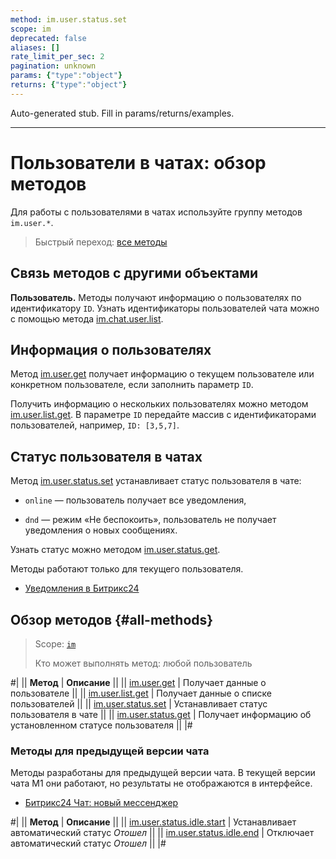 ```yaml
---
method: im.user.status.set
scope: im
deprecated: false
aliases: []
rate_limit_per_sec: 2
pagination: unknown
params: {"type":"object"}
returns: {"type":"object"}
---
```


Auto-generated stub. Fill in params/returns/examples.

---

# Пользователи в чатах: обзор методов

Для работы с пользователями в чатах используйте группу методов `im.user.*`.

> Быстрый переход: [все методы](#all-methods)

## Связь методов с другими объектами

**Пользователь.** Методы получают информацию о пользователях по идентификатору `ID`. Узнать идентификаторы пользователей чата можно с помощью метода [im.chat.user.list](../chat-users/im-chat-user-list.md).

## Информация о пользователях

Метод [im.user.get](./im-user-get.md) получает информацию о текущем пользователе или конкретном пользователе, если заполнить параметр `ID`.

Получить информацию о нескольких пользователях можно методом [im.user.list.get](./im-user-list-get.md). В параметре `ID` передайте массив с идентификаторами пользователей, например, `ID: [3,5,7]`.

## Статус пользователя в чатах

Метод [im.user.status.set](./im-user-status-set.md) устанавливает статус пользователя в чате:

-  `online` — пользователь получает все уведомления,

-  `dnd` — режим «Не беспокоить», пользователь не получает уведомления о новых сообщениях.

Узнать статус можно методом [im.user.status.get](./im-user-status-get.md).

Методы работают только для текущего пользователя.



- [Уведомления в Битрикс24](https://helpdesk.bitrix24.ru/open/18985244/)



## Обзор методов {#all-methods}

> Scope: [`im`](../../scopes/permissions.md)
>
> Кто может выполнять метод: любой пользователь

#|
|| **Метод** | **Описание** ||
|| [im.user.get](./im-user-get.md) | Получает данные о пользователе ||
|| [im.user.list.get](./im-user-list-get.md) | Получает данные о списке пользователей ||
|| [im.user.status.set](./im-user-status-set.md) | Устанавливает статус пользователя в чате ||
|| [im.user.status.get](./im-user-status-get.md) | Получает информацию об установленном статусе пользователя ||
|#

### Методы для предыдущей версии чата

Методы разработаны для предыдущей версии чата. В текущей версии чата М1 они работают, но результаты не отображаются в интерфейсе.



- [Битрикс24 Чат: новый мессенджер](https://helpdesk.bitrix24.ru/open/19071750/)



#|
|| **Метод** | **Описание** ||
|| [im.user.status.idle.start](./im-user-status-idle-start.md) | Устанавливает автоматический статус *Отошел* ||
|| [im.user.status.idle.end](./im-user-status-idle-end.md) | Отключает автоматический статус *Отошел* ||
|#





